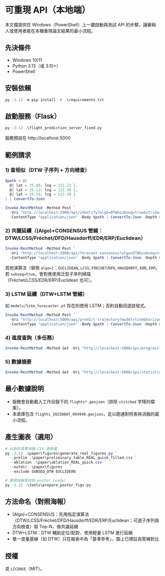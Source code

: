 # 可重現 API（本地端）

本文檔提供在 Windows（PowerShell）上一鍵啟動與測試 API 的步驟，讓審稿人或使用者能在本機重現論文結果的最小流程。

## 先決條件
- Windows 10/11
- Python 3.13（或 3.10+）
- PowerShell

## 安裝依賴
```powershell
py -3.13 -m pip install -r .\requirements.txt
```

## 啟動服務（Flask）
```powershell
py -3.13 .\flight_prediction_server_fixed.py
```
服務預設在 http://localhost:5000

## 範例請求

### 1) 查相似（DTW 子序列 + 方向檢查）
```powershell
$path = @(
  @{ lat = 25.08; lng = 121.23 },
  @{ lat = 25.12; lng = 121.30 },
  @{ lat = 25.18; lng = 121.38 }
) | ConvertTo-Json

Invoke-RestMethod -Method Post `
  -Uri "http://localhost:5000/api/identify?algo=DTW&subseq=true&stride=3&directional=true" `
  -ContentType "application/json" -Body $path | ConvertTo-Json -Depth 6
```

### 2) 共識延續（(Algo)+CONSENSUS 管線：DTW/LCSS/Fréchet/DFD/Hausdorff/EDR/ERP/Euclidean）
```powershell
Invoke-RestMethod -Method Post `
  -Uri "http://localhost:5000/api/forecast-consensus?algo=DTW&subseq=true&stride=3&directional=true&topN=5&horizon=auto" `
  -ContentType "application/json" -Body $path | ConvertTo-Json -Depth 6
```

其他演算法（替換 `algo=`）：`EUCLIDEAN`, `LCSS`, `FRECHET`/`DFD`, `HAUSDORFF`, `EDR`, `ERP`。
若 `subseq=true`，會對應使用泛型子序列掃描（Fréchet/LCSS/EDR/ERP/Euclidean 也可）。

### 3) LSTM 延續（DTW+LSTM 管線）
如 `models/lstm_forecaster.pt` 存在則使用 LSTM；否則自動回退啟發式。
```powershell
Invoke-RestMethod -Method Post `
  -Uri "http://localhost:5000/api/predict-trajectory?model=lstm&horizon=auto" `
  -ContentType "application/json" -Body $path | ConvertTo-Json -Depth 6
```

### 4) 進度查詢（多任務）
```powershell
Invoke-RestMethod -Method Get -Uri "http://localhost:5000/api/progress" | ConvertTo-Json -Depth 6
```

### 5) 數據摘要
```powershell
Invoke-RestMethod -Method Get -Uri "http://localhost:5000/api/statistics" | ConvertTo-Json -Depth 6
```

## 最小數據說明
- 服務會自動載入工作目錄下的 `flights*.geojson`（排除 `stitched` 字樣的檔案）。
- 本倉庫包含 `flights_20250807_094940.geojson`，足以跑通對照表與消融的最小流程。

## 產生圖表（選用）
```powershell
# 以新的真實消融 CSV 更新圖
py -3.13 .\paper\figures\generate_real_figures.py `
  --prelim .\paper\preliminary_table_REAL_quick_filled.csv `
  --ablation .\paper\ablation_REAL_quick.csv `
  --outdir .\paper\figures `
  --exclude SUBSEQ_DTW EUCLIDEAN

# 整理海報素材到 poster_ready/
py -3.13 .\tools\prepare_poster_figs.py
```

## 方法命名（對照海報）
- (Algo)+CONSENSUS：先用指定演算法（DTW/LCSS/Fréchet/DFD/Hausdorff/EDR/ERP/Euclidean；可選子序列與方向檢查）取 Top-N，做共識延續
- DTW+LSTM：DTW 輔助定位/配對，使用輕量 LSTM 進行延續
- 單一度量基線（如 DTW）只在報表中為「基準參考」，圖上已標註為管線對比

## 授權
見 `LICENSE`（MIT）。

